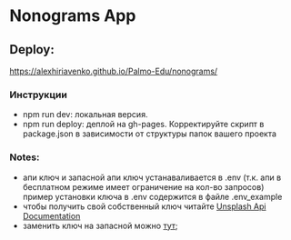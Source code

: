 # Nonograms App

## Deploy:

https://alexhiriavenko.github.io/Palmo-Edu/nonograms/

### Инструкции

- npm run dev: локальная версия.
- npm run deploy: деплой на gh-pages. Корректируйте скрипт в package.json в зависимости от структуры папок вашего проекта

### Notes:

- апи ключ и запасной апи ключ устанаваливается в .env (т.к. апи в бесплатном режиме имеет ограничение на кол-во запросов)<br>
  пример установки ключа в .env содержится в файле .env_example
- чтобы получить свой собственный ключ читайте [Unsplash Api Documentation](https://unsplash.com/documentation)
- заменить ключ на запасной можно [тут](https://github.com/AlexHiriavenko/Palmo-Edu/blob/nonograms/Nonograms-App/Photo-Gallery/api/UnsplashAPI.js);
